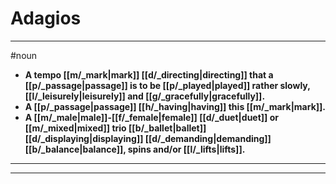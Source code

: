 # Adagios
---
#noun
- **A tempo [[m/_mark|mark]] [[d/_directing|directing]] that a [[p/_passage|passage]] is to be [[p/_played|played]] rather slowly, [[l/_leisurely|leisurely]] and [[g/_gracefully|gracefully]].**
- **A [[p/_passage|passage]] [[h/_having|having]] this [[m/_mark|mark]].**
- **A [[m/_male|male]]-[[f/_female|female]] [[d/_duet|duet]] or [[m/_mixed|mixed]] trio [[b/_ballet|ballet]] [[d/_displaying|displaying]] [[d/_demanding|demanding]] [[b/_balance|balance]], spins and/or [[l/_lifts|lifts]].**
---
---
